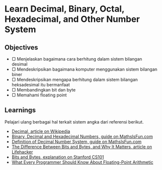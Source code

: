# Learn Decimal, Binary, Octal, Hexadecimal, and Other Number System

## Objectives

- ▢ Menjelaskan bagaimana cara berhitung dalam sistem bilangan desimal
- ▢ Mendeskripsikan bagaimana komputer menggunakan sistem bilangan biner
- ▢ Mendeskripsikan mengapa berhitung dalam sistem bilangan heksadesimal itu bermanfaat
- ▢ Membandingkan bit dan byte
- ▢ Memahami floating point

## Learnings

Pelajari ulang berbagai hal terkait sistem angka dari referensi berikut.

- [Decimal, article on Wikipedia](https://en.wikipedia.org/wiki/Decimal)
- [Binary, Decimal and Hexadecimal Numbers, guide on MathsIsFun.com](http://www.mathsisfun.com/binary-decimal-hexadecimal.html)
- [Definition of Decimal Number System, guide on MathsIsFun.com](http://www.mathsisfun.com/definitions/decimal-number-system.html)
- [The Difference Between Bits and Bytes, and Why It Matters, article on Lifehacker](http://lifehacker.com/the-difference-between-bits-and-bytes-and-why-it-matte-510705022)
- [Bits and Bytes, explanation on Stanford CS101](https://web.stanford.edu/class/cs101/bits-bytes.html)
- [What Every Programmer Should Know About Floating-Point Arithmetic](http://floating-point-gui.de)
